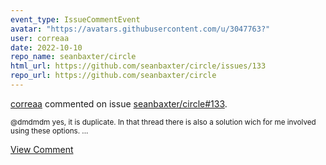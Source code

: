 ```yaml
---
event_type: IssueCommentEvent
avatar: "https://avatars.githubusercontent.com/u/3047763?"
user: correaa
date: 2022-10-10
repo_name: seanbaxter/circle
html_url: https://github.com/seanbaxter/circle/issues/133
repo_url: https://github.com/seanbaxter/circle
---
```


<a href='https://github.com/correaa' target='_blank'>correaa</a> commented on issue <a href='https://github.com/seanbaxter/circle/issues/133' target='_blank'>seanbaxter/circle#133</a>.

<small>@dmdmdm yes, it is duplicate. In that thread there is also a solution wich for me involved using these options....</small>

<a href='https://github.com/seanbaxter/circle/issues/133' target='_blank'>View Comment</a>